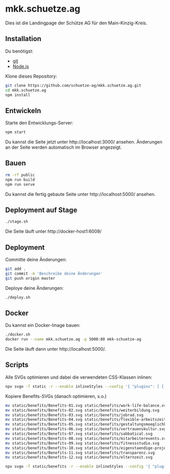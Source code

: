# mkk.schuetze.ag

Dies ist die Landingpage der Schütze AG für den Main-Kinzig-Kreis.

## Installation

Du benötigst:

- [git](https://git-scm.com/)
- [Node.js](https://nodejs.org/en/download/)

Klone dieses Repository:

```bash
git clone https://github.com/schuetze-ag/mkk.schuetze.ag.git
cd mkk.schuetze.ag
npm install
```

## Entwickeln

Starte den Entwicklungs-Server:

```bash
npm start
```

Du kannst die Seite jetzt unter http://localhost:3000/ ansehen. Änderungen an der Seite werden automatisch im Browser angezeigt.

## Bauen

```bash
rm -rf public
npm run build
npm run serve
```

Du kannst die fertig gebaute Seite unter http://localhost:5000/ ansehen.

## Deployment auf Stage

```bash
./stage.sh
```

Die Seite läuft unter http://docker-host1:6009/

## Deployment

Committe deine Änderungen:

```bash
git add .
git commit -m 'Beschreibe deine Änderungen'
git push origin master
```

Deploye deine Änderungen:

```bash
./deploy.sh
```

## Docker

Du kannst ein Docker-Image bauen:

```bash
./docker.sh
docker run --name mkk.schuetze.ag -p 5000:80 mkk-schuetze-ag
```

Die Seite läuft dann unter http://localhost:5000/.

## Scripts

Alle SVGs optimieren und dabei die verwendeten CSS-Klassen inlinen:

```bash
npx svgo -f static -r --enable inlineStyles --config '{ "plugins": [ { "inlineStyles": { "onlyMatchedOnce": false } }] }'
```

Kopiere Benefits-SVGs (danach optimieren, s.o.)

```bash
mv static/benefits/Benefits-01.svg static/benefits/work-life-balance.svg
mv static/benefits/Benefits-02.svg static/benefits/weiterbildung.svg
mv static/benefits/Benefits-03.svg static/benefits/jobrad.svg
mv static/benefits/Benefits-04.svg static/benefits/flexible-arbeitszeiten.svg
mv static/benefits/Benefits-05.svg static/benefits/gestaltungsmoeglichkeiten.svg
mv static/benefits/Benefits-06.svg static/benefits/vertrauenskultur.svg
mv static/benefits/Benefits-07.svg static/benefits/sabbatical.svg
mv static/benefits/Benefits-08.svg static/benefits/mitarbeiterevents.svg
mv static/benefits/Benefits-09.svg static/benefits/fitnessstudio.svg
mv static/benefits/Benefits-10.svg static/benefits/eigenstaendige-projekte.svg
mv static/benefits/Benefits-11.svg static/benefits/transparenz.svg
mv static/benefits/Benefits-12.svg static/benefits/elternzeit.svg

npx svgo -f static/benefits -r --enable inlineStyles --config '{ "plugins": [ { "inlineStyles": { "onlyMatchedOnce": false } }] }'
```
